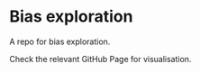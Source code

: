 # Bias exploration

A repo for bias exploration.

Check the relevant GitHub Page for visualisation.
